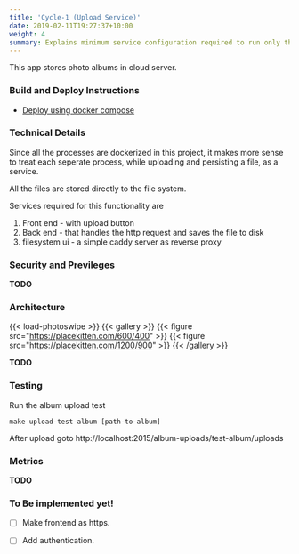 ```yaml
---
title: 'Cycle-1 (Upload Service)'
date: 2019-02-11T19:27:37+10:00
weight: 4
summary: Explains minimum service configuration required to run only the album upload feature. This is used for onboarding new developers into this project
---
```



This app stores photo albums in cloud server.

### Build and Deploy Instructions
- [Deploy using docker compose](../docker-compose)

### Technical Details

Since all the processes are dockerized in this project, it makes more sense to treat each seperate process, while uploading and persisting a file, as a service.

All the files are stored directly to the file system. 

Services required for this functionality are

1. Front end - with upload button
2. Back end - that handles the http request and saves the file to disk
3. filesystem ui - a simple caddy server as reverse proxy

### Security and Previleges
**TODO**

### Architecture
{{< load-photoswipe >}}
{{< gallery >}}
  {{< figure src="https://placekitten.com/600/400" >}}
  {{< figure src="https://placekitten.com/1200/900" >}}
{{< /gallery >}}

**TODO**

### Testing

Run the album upload test

```
make upload-test-album [path-to-album]
```

After upload goto http://localhost:2015/album-uploads/test-album/uploads

### Metrics
**TODO**

### To Be implemented yet!
- [ ] Make frontend as https.
- [ ] Add authentication.


